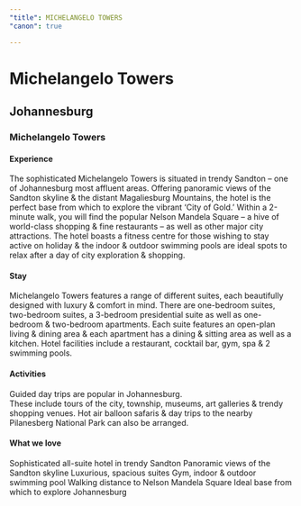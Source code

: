 ```yaml
---
"title": MICHELANGELO TOWERS
"canon": true

---
```


# Michelangelo Towers
## Johannesburg
### Michelangelo Towers

#### Experience
The sophisticated Michelangelo Towers is situated in trendy Sandton – one of Johannesburg most affluent areas.
Offering panoramic views of the Sandton skyline &amp; the distant Magaliesburg Mountains, the hotel is the perfect base from which to explore the vibrant ‘City of Gold.’
Within a 2-minute walk, you will find the popular Nelson Mandela Square – a hive of world-class shopping &amp; fine restaurants – as well as other major city attractions.
The hotel boasts a fitness centre for those wishing to stay active on holiday &amp; the indoor &amp; outdoor swimming pools are ideal spots to relax after a day of city exploration &amp; shopping.

#### Stay
Michelangelo Towers features a range of different suites, each beautifully designed with luxury &amp; comfort in mind.
There are one-bedroom suites, two-bedroom suites, a 3-bedroom presidential suite as well as one-bedroom &amp; two-bedroom apartments.
Each suite features an open-plan living &amp; dining area &amp; each apartment has a dining &amp; sitting area as well as a kitchen.  Hotel facilities include a restaurant, cocktail bar, gym, spa &amp; 2 swimming pools.

#### Activities
Guided day trips are popular in Johannesburg.  
These include tours of the city, township, museums, art galleries &amp; trendy shopping venues.  Hot air balloon safaris &amp; day trips to the nearby Pilanesberg National Park can also be arranged.


#### What we love
Sophisticated all-suite hotel in trendy Sandton
Panoramic views of the Sandton skyline
Luxurious, spacious suites
Gym, indoor &amp; outdoor swimming pool
Walking distance to Nelson Mandela Square 
Ideal base from which to explore Johannesburg